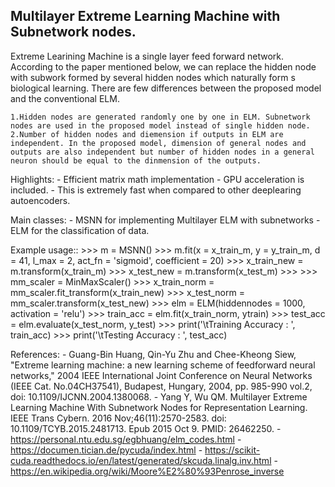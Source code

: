 Multilayer Extreme Learning Machine with Subnetwork nodes.
--------

Extreme Learining Machine is a single layer feed forward network. According to the paper mentioned below, we can replace the hidden node with subwork formed by several hidden nodes which naturally form s biological learning. There are few differences between the proposed model and the conventional ELM.

    1.Hidden nodes are generated randomly one by one in ELM. Subnetwork nodes are used in the proposed model instead of single hidden node.
    2.Number of hidden nodes and diemension if outputs in ELM are independent. In the proposed model, dimension of general nodes and outputs are also independent but number of hidden nodes in a general neuron should be equal to the dinmension of the outputs.


Highlights:
    - Efficient matrix math implementation
    - GPU acceleration is included.
    - This is extremely fast when compared to other deeplearing autoencoders.

Main classes:
    - MSNN for implementing Multilayer ELM with subnetworks
    - ELM for the classification of data.

Example usage::
    >>> m = MSNN()
    >>> m.fit(x = x_train_m, y = y_train_m, d = 41, l_max = 2, act_fn = 'sigmoid', coefficient = 20)
    >>> x_train_new = m.transform(x_train_m)
    >>> x_test_new = m.transform(x_test_m)
    >>> 
    >>> mm_scaler = MinMaxScaler()
    >>> x_train_norm = mm_scaler.fit_transform(x_train_new) 
    >>> x_test_norm = mm_scaler.transform(x_test_new)
    >>> elm = ELM(hiddennodes = 1000, activation = 'relu')
    >>> train_acc = elm.fit(x_train_norm, ytrain)
    >>> test_acc = elm.evaluate(x_test_norm, y_test)
    >>> print('\tTraining Accuracy : ', train_acc)
    >>> print('\tTesting Accuracy : ', test_acc)

References:
	- Guang-Bin Huang, Qin-Yu Zhu and Chee-Kheong Siew, "Extreme learning machine: a new learning scheme of feedforward neural networks," 2004 IEEE International Joint Conference on Neural Networks (IEEE Cat. No.04CH37541), Budapest, Hungary, 2004, pp. 985-990 vol.2, doi: 10.1109/IJCNN.2004.1380068.
	- Yang Y, Wu QM. Multilayer Extreme Learning Machine With Subnetwork Nodes for Representation Learning. IEEE Trans Cybern. 2016 Nov;46(11):2570-2583. doi: 10.1109/TCYB.2015.2481713. Epub 2015 Oct 9. PMID: 26462250.
	- https://personal.ntu.edu.sg/egbhuang/elm_codes.html
	- https://documen.tician.de/pycuda/index.html
	- https://scikit-cuda.readthedocs.io/en/latest/generated/skcuda.linalg.inv.html
	- https://en.wikipedia.org/wiki/Moore%E2%80%93Penrose_inverse